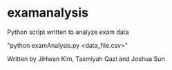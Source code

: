 # examanalysis
Python script written to analyze exam data  

"python examAnalysis.py <data_file.csv>"  

Written by JiHwan Kim, Tasmiyah Qazi and Joshua Sun  
